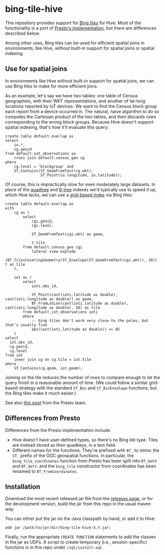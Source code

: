 # bing-tile-hive

This repository provides support for [Bing tiles](https://msdn.microsoft.com/en-us/library/bb259689.aspx) for Hive. Most of the functionality is a port of [Presto's implementation](https://github.com/prestodb/presto/tree/master/presto-geospatial/src/main/java/com/facebook/presto/plugin/geospatial), but there are differences described below.

Among other uses, Bing tiles can be used for efficient spatial joins in environments, like Hive, without built-in support for spatial joins or spatial indexing.

## Use for spatial joins
In environments like Hive without built-in support for spatial joins, we can use Bing tiles to make for more efficient joins.

As an example, let's say we have two tables: one table of Census geographies, with their WKT representations, and another of lat-long locations reported by IoT devices. We want to find the Census block group each report from a device occurred in. The natural, naive algorithm to do so computes the Cartesian product of the two tables, and then discards rows corresponding to the wrong block groups. Because Hive doesn't support spatial indexing, that's how it'll evaluate this query:
```
create table default.overlap as
select
	io.*,
	cg.geoid
from default.iot_observations io
	cross join default.census_geo cg
where
	cg.level = 'blockgroup' and
	ST_Contains(ST_GeomFromText(cg.wkt),
				ST_Point(io.longitude, io.latitude));
```

Of course, this is impractically slow for even moderately large datasets. In place of the [quadtree](https://en.wikipedia.org/wiki/Quadtree) and [R-tree](https://en.wikipedia.org/wiki/R-tree) indexes we'd typically use to speed it up, which Hive lacks, we can use a [grid-based index](https://en.wikipedia.org/wiki/Grid_(spatial_index)) via Bing tiles:

```
create table default.overlap as
with
    cg as (
        select
            cgi.geoid,
            cgi.level,

            ST_GeomFromText(cgi.wkt) as geom,

            t.tile
        from default.census_geo cgi
            lateral view explode
                (BT_TilesCoveringGeometry(ST_Envelope(ST_GeomFromText(cgi.wkt)), 10)) t as tile
    ),

    iot as (
        select
            ioti.obs_id,

            ST_Point(cast(ioti.latitude as double), cast(ioti.longitude as double)) as geom,
            BT_FromLatLon(cast(ioti.latitude as double), cast(ioti.longitude as double), 10) as tile
        from default.iot_observations ioti
        where
            -- bing tiles don't work very close to the poles, but that's usually fine
            abs(cast(ioti.latitude as double)) <= 85
    )
select
  iot.obs_id,
  cg.geoid,
  cg.level
from iot
    inner join cg on cg.tile = iot.tile
where
    ST_Contains(cg.geom, iot.geom);
```

Joining on the tile reduces the number of rows to compare enough to let the query finish in a reasonable amount of time. (We could follow a similar grid-based strategy with the standard `ST_Bin` and `ST_BinEnvelope` functions, but the Bing tiles make it much easier.)

See also [this post](https://github.com/prestodb/presto/pull/5435#issuecomment-353400638) from the Presto team.

## Differences from Presto
Differences from the Presto implementation include:
* Hive doesn't have user-defined types, so there's no Bing tile type. Tiles are instead stored as their quadkeys, in a text field.
* Different names for the functions. They're prefixed with `BT_` to mimic the `ST_` prefix of the OGC geospatial functions. In particular, the `bing_tile_coordinates` function from Presto has been split into `BT_GetX` and `BT_GetY`, and the `bing_tile` constructor from coordinates has been renamed to `BT_FromCoordinates`.

## Installation
Download the most recent released jar file from the [releases page](https://github.com/wwbrannon/bing-tile-hive/releases), or for the development version, build the jar from this repo in the usual maven way.

You can either put the jar on the Java classpath by hand, or add it to Hive:
```
add jar /path/to/jar/dir/bing-tile-hive-X.Y.jar;
```

Finally, run the appropriate `CREATE FUNCTION` statements to add the classes in the jar as UDFs. A script to create temporary (i.e., session-specific) functions is in this repo under `/sql/install.sql`.

